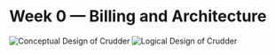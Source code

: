 # Week 0 — Billing and Architecture

![Conceptual Design of Crudder](https://user-images.githubusercontent.com/125117430/222118179-9f2c82e8-2cfe-4bea-a667-edf56266b7ad.png)
![Logical Design of Crudder](https://user-images.githubusercontent.com/125117430/222118190-3f494099-1657-4259-a0a2-838a8610e21a.png)
